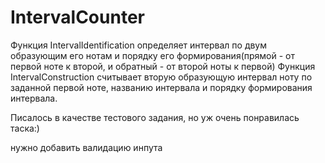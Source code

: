 # IntervalCounter
Функция IntervalIdentification определяет интервал по двум образующим его нотам и порядку его формирования(прямой - от первой ноте к второй,
и обратный - от второй ноты к первой)
Функция IntervalConstruction считывает вторую образующую интервал ноту по заданной первой ноте, названию интервала и порядку формирования интервала.

Писалось в качестве тестового задания, но уж очень понравилась таска:)

нужно добавить валидацию инпута
